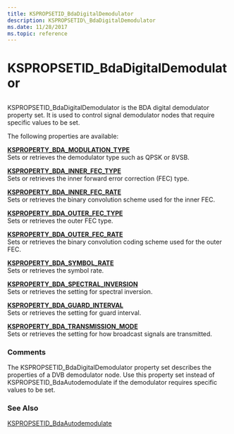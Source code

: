 ```yaml
---
title: KSPROPSETID_BdaDigitalDemodulator
description: KSPROPSETID\_BdaDigitalDemodulator
ms.date: 11/28/2017
ms.topic: reference
---
```


# KSPROPSETID\_BdaDigitalDemodulator


## <span id="ddk_kspropsetid_bdadigitaldemodulator_ks"></span><span id="DDK_KSPROPSETID_BDADIGITALDEMODULATOR_KS"></span>


KSPROPSETID\_BdaDigitalDemodulator is the BDA digital demodulator property set. It is used to control signal demodulator nodes that require specific values to be set.

The following properties are available:

<span id="KSPROPERTY_BDA_MODULATION_TYPE"></span><span id="ksproperty_bda_modulation_type"></span>[**KSPROPERTY\_BDA\_MODULATION\_TYPE**](ksproperty-bda-modulation-type.md)  
Sets or retrieves the demodulator type such as QPSK or 8VSB.

<span id="KSPROPERTY_BDA_INNER_FEC_TYPE"></span><span id="ksproperty_bda_inner_fec_type"></span>[**KSPROPERTY\_BDA\_INNER\_FEC\_TYPE**](ksproperty-bda-inner-fec-type.md)  
Sets or retrieves the inner forward error correction (FEC) type.

<span id="KSPROPERTY_BDA_INNER_FEC_RATE"></span><span id="ksproperty_bda_inner_fec_rate"></span>[**KSPROPERTY\_BDA\_INNER\_FEC\_RATE**](ksproperty-bda-inner-fec-rate.md)  
Sets or retrieves the binary convolution scheme used for the inner FEC.

<span id="KSPROPERTY_BDA_OUTER_FEC_TYPE"></span><span id="ksproperty_bda_outer_fec_type"></span>[**KSPROPERTY\_BDA\_OUTER\_FEC\_TYPE**](ksproperty-bda-outer-fec-type.md)  
Sets or retrieves the outer FEC type.

<span id="KSPROPERTY_BDA_OUTER_FEC_RATE"></span><span id="ksproperty_bda_outer_fec_rate"></span>[**KSPROPERTY\_BDA\_OUTER\_FEC\_RATE**](ksproperty-bda-outer-fec-rate.md)  
Sets or retrieves the binary convolution coding scheme used for the outer FEC.

<span id="KSPROPERTY_BDA_SYMBOL_RATE"></span><span id="ksproperty_bda_symbol_rate"></span>[**KSPROPERTY\_BDA\_SYMBOL\_RATE**](ksproperty-bda-symbol-rate.md)  
Sets or retrieves the symbol rate.

<span id="KSPROPERTY_BDA_SPECTRAL_INVERSION"></span><span id="ksproperty_bda_spectral_inversion"></span>[**KSPROPERTY\_BDA\_SPECTRAL\_INVERSION**](ksproperty-bda-spectral-inversion.md)  
Sets or retrieves the setting for spectral inversion.

<span id="KSPROPERTY_BDA_GUARD_INTERVAL"></span><span id="ksproperty_bda_guard_interval"></span>[**KSPROPERTY\_BDA\_GUARD\_INTERVAL**](ksproperty-bda-guard-interval.md)  
Sets or retrieves the setting for guard interval.

<span id="KSPROPERTY_BDA_TRANSMISSION_MODE"></span><span id="ksproperty_bda_transmission_mode"></span>[**KSPROPERTY\_BDA\_TRANSMISSION\_MODE**](ksproperty-bda-transmission-mode.md)  
Sets or retrieves the setting for how broadcast signals are transmitted.

### Comments

The KSPROPSETID\_BdaDigitalDemodulator property set describes the properties of a DVB demodulator node. Use this property set instead of KSPROPSETID\_BdaAutodemodulate if the demodulator requires specific values to be set.

### See Also

[KSPROPSETID\_BdaAutodemodulate](kspropsetid-bdaautodemodulate.md)

 

 





